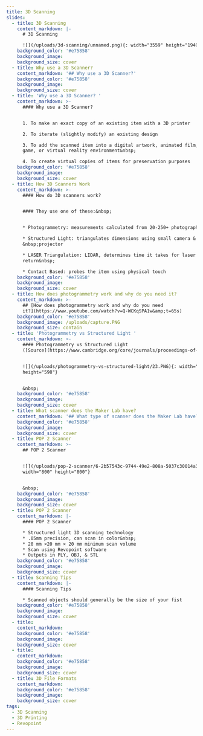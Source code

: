 ```yaml
---
title: 3D Scanning
slides:
  - title: 3D Scanning
    content_markdown: |-
      # 3D Scanning

      ![](/uploads/3d-scanning/unnamed.png){: width="3559" height="1949"}
    background_color: '#e75858'
    background_image:
    background_size: cover
  - title: Why use a 3D Scanner?
    content_markdown: '## Why use a 3D Scanner?'
    background_color: '#e75858'
    background_image:
    background_size: cover
  - title: 'Why use a 3D Scanner? '
    content_markdown: >-
      #### Why use a 3D Scanner?


      1. To make an exact copy of an existing item with a 3D printer

      2. To iterate (slightly modify) an existing design

      3. To add the scanned item into a digital artwork, animated film, video
      game, or virtual reality environment&nbsp;

      4. To create virtual copies of items for preservation purposes
    background_color: '#e75858'
    background_image:
    background_size: cover
  - title: How 3D Scanners Work
    content_markdown: >-
      #### How do 3D scanners work?


      #### They use one of these:&nbsp;


      * Photogrammetry: measurements calculated from 20-250+ photographs

      * Structured Light: triangulates dimensions using small camera &
      &nbsp;projector

      * LASER Triangulation: LIDAR, determines time it takes for laser to
      return&nbsp;

      * Contact Based: probes the item using physical touch
    background_color: '#e75858'
    background_image:
    background_size: cover
  - title: How does photogrammetry work and why do you need it?
    content_markdown: >-
      ## [How does photogrammetry work and why do you need
      it?](https://www.youtube.com/watch?v=Q-WCKqSPA1w&amp;t=65s)
    background_color: '#e75858'
    background_image: /uploads/capture.PNG
    background_size: contain
  - title: 'Photogrammetry vs Structured Light '
    content_markdown: >-
      #### Photogrammetry vs Structured Light
      ([Source](https://www.cambridge.org/core/journals/proceedings-of-the-design-society/article/comparison-of-structured-light-scanning-and-photogrammetry-for-the-digitisation-of-physical-prototypes/66038D84EF1A45F22F601B899EFC0D25))


      ![](/uploads/photogrammetry-vs-structured-light/23.PNG){: width="719"
      height="598"}


      &nbsp;
    background_color: '#e75858'
    background_image:
    background_size: cover
  - title: What scanner does the Maker Lab have?
    content_markdown: '## What type of scanner does the Maker Lab have?'
    background_color: '#e75858'
    background_image:
    background_size: cover
  - title: POP 2 Scanner
    content_markdown: >-
      ## POP 2 Scanner


      ![](/uploads/pop-2-scanner/6-2b57543c-9744-49e2-808a-5037c30014a3-800x.webp){:
      width="800" height="800"}


      &nbsp;
    background_color: '#e75858'
    background_image:
    background_size: cover
  - title: POP 2 Scanner
    content_markdown: |-
      #### POP 2 Scanner

      * Structured light 3D scanning technology
      * .05mm precision, can scan in color&nbsp;
      * 20 mm ×20 mm × 20 mm minimum scan volume
      * Scan using Revopoint software
      * Outputs in PLY, OBJ, & STL
    background_color: '#e75858'
    background_image:
    background_size: cover
  - title: Scanning Tips
    content_markdown: |-
      #### Scanning Tips

      * Scanned objects should generally be the size of your fist
    background_color: '#e75858'
    background_image:
    background_size: cover
  - title:
    content_markdown:
    background_color: '#e75858'
    background_image:
    background_size: cover
  - title:
    content_markdown:
    background_color: '#e75858'
    background_image:
    background_size: cover
  - title: 3D File Formats
    content_markdown:
    background_color: '#e75858'
    background_image:
    background_size: cover
tags:
  - 3D Scanning
  - 3D Printing
  - Revopoint
---
```

